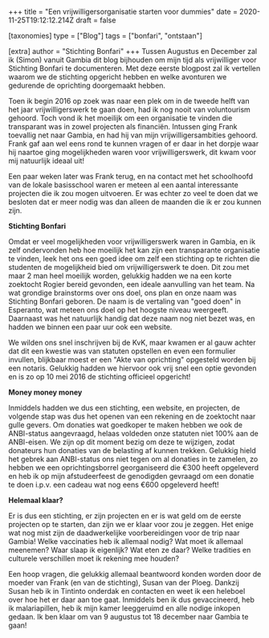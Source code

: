 +++
title = "Een vrijwilligersorganisatie starten voor dummies"
date = 2020-11-25T19:12:12.214Z
draft = false

[taxonomies]
type = ["Blog"]
tags = ["bonfari", "ontstaan"]

[extra]
author = "Stichting Bonfari"
+++
Tussen Augustus en December zal ik (Simon) vanuit Gambia dit blog bijhouden om mijn tijd als vrijwilliger voor Stichting Bonfari te documenteren. Met deze eerste blogpost zal ik vertellen waarom we de stichting opgericht hebben en welke avonturen we gedurende de oprichting doorgemaakt hebben.<!-- more -->

Toen ik begin 2016 op zoek was naar een plek om in de tweede helft van het jaar vrijwilligerswerk te gaan doen, had ik nog nooit van voluntourism gehoord. Toch vond ik het moeilijk om een organisatie te vinden die transparant was in zowel projecten als financiën. Intussen ging Frank toevallig net naar Gambia, en had hij van mijn vrijwilligersambities gehoord. Frank gaf aan wel eens rond te kunnen vragen of er daar in het dorpje waar hij naartoe ging mogelijkheden waren voor vrijwilligerswerk, dit kwam voor mij natuurlijk ideaal uit!

Een paar weken later was Frank terug, en na contact met het schoolhoofd van de lokale basisschool waren er meteen al een aantal interessante projecten die ik zou mogen uitvoeren. Er was echter zo veel te doen dat we besloten dat er meer nodig was dan alleen de maanden die ik er zou kunnen zijn.

**Stichting Bonfari**

Omdat er veel mogelijkheden voor vrijwilligerswerk waren in Gambia, en ik zelf ondervonden heb hoe moeilijk het kan zijn een transparante organisatie te vinden, leek het ons een goed idee om zelf een stichting op te richten die studenten de mogelijkheid bied om vrijwilligerswerk te doen. Dit zou met maar 2 man heel moeilijk worden, gelukkig hadden we na een korte zoektocht Rogier bereid gevonden, een ideale aanvulling van het team. Na wat grondige brainstorms over ons doel, ons plan en onze naam was Stichting Bonfari geboren. De naam is de vertaling van "goed doen" in Esperanto, wat meteen ons doel op het hoogste niveau weergeeft. Daarnaast was het natuurlijk handig dat deze naam nog niet bezet was, en hadden we binnen een paar uur ook een website.

We wilden ons snel inschrijven bij de KvK, maar kwamen er al gauw achter dat dit een kwestie was van statuten opstellen en even een formulier invullen, blijkbaar moest er een "Akte van oprichting" opgesteld worden bij een notaris. Gelukkig hadden we hiervoor ook vrij snel een optie gevonden en is zo op 10 mei 2016 de stichting officieel opgericht!

**Money money money**

Inmiddels hadden we dus een stichting, een website, en projecten, de volgende stap was dus het openen van een rekening en de zoektocht naar gulle gevers. Om donaties wat goedkoper te maken hebben we ook de ANBI-status aangevraagd, helaas voldeden onze statuten niet 100% aan de ANBI-eisen. We zijn op dit moment bezig om deze te wijzigen, zodat donateurs hun donaties van de belasting af kunnen trekken. Gelukkig hield het gebrek aan ANBI-status ons niet tegen om al donaties in te zamelen, zo hebben we een oprichtingsborrel georganiseerd die €300 heeft opgeleverd en heb ik op mijn afstudeerfeest de genodigden gevraagd om een donatie te doen i.p.v. een cadeau wat nog eens €600 opgeleverd heeft!

**Helemaal klaar?**

Er is dus een stichting, er zijn projecten en er is wat geld om de eerste projecten op te starten, dan zijn we er klaar voor zou je zeggen. Het enige wat nog mist zijn de daadwerkelijke voorbereidingen voor de trip naar Gambia! Welke vaccinaties heb ik allemaal nodig? Wat moet ik allemaal meenemen? Waar slaap ik eigenlijk? Wat eten ze daar? Welke tradities en culturele verschillen moet ik rekening mee houden?

Een hoop vragen, die gelukkig allemaal beantwoord konden worden door de moeder van Frank (en van de stichting), Susan van der Ploeg. Dankzij Susan heb ik in Tintinto onderdak en contacten en weet ik een heleboel over hoe het er daar aan toe gaat. Inmiddels ben ik dus gevaccineerd, heb ik malariapillen, heb ik mijn kamer leeggeruimd en alle nodige inkopen gedaan. Ik ben klaar om van 9 augustus tot 18 december naar Gambia te gaan!